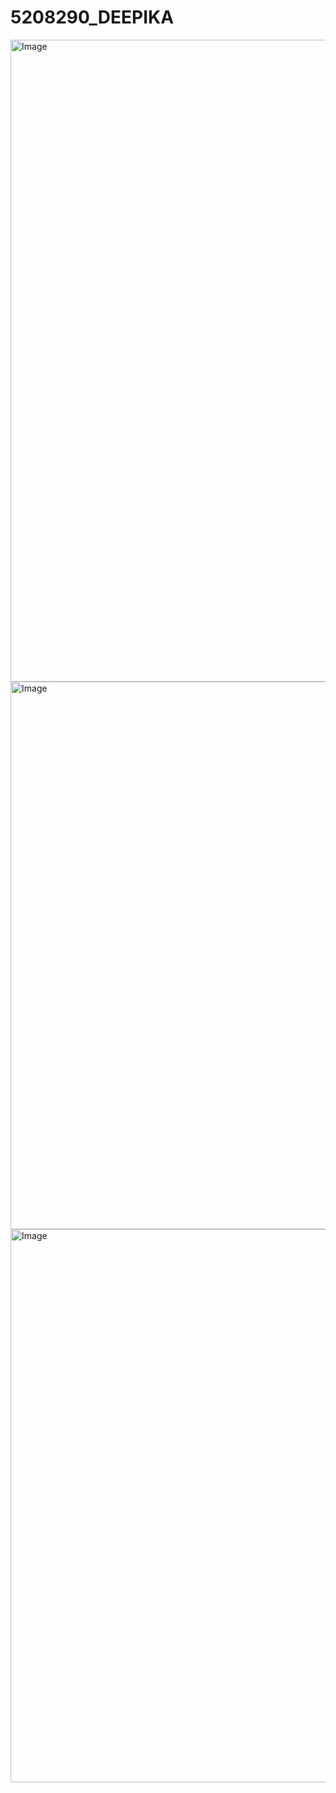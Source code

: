 # 5208290_DEEPIKA

<img width="1895" height="1027" alt="Image" src="https://github.com/user-attachments/assets/d6b4ce88-b63f-48cc-a9c1-1ef72eaa3e1b" />

<img width="1300" height="876" alt="Image" src="https://github.com/user-attachments/assets/788e153d-6425-4968-8228-bc29524f97bf" />

<img width="1239" height="885" alt="Image" src="https://github.com/user-attachments/assets/6b238f8f-6d08-4ab2-89a9-cb2818534f63" />
